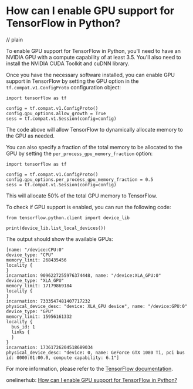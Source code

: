 # How can I enable GPU support for TensorFlow in Python?
// plain

To enable GPU support for TensorFlow in Python, you'll need to have an NVIDIA GPU with a compute capability of at least 3.5. You'll also need to install the NVIDIA CUDA Toolkit and cuDNN library.

Once you have the necessary software installed, you can enable GPU support in TensorFlow by setting the GPU option in the `tf.compat.v1.ConfigProto` configuration object:

```
import tensorflow as tf

config = tf.compat.v1.ConfigProto()
config.gpu_options.allow_growth = True
sess = tf.compat.v1.Session(config=config)
```

The code above will allow TensorFlow to dynamically allocate memory to the GPU as needed.

You can also specify a fraction of the total memory to be allocated to the GPU by setting the `per_process_gpu_memory_fraction` option:

```
import tensorflow as tf

config = tf.compat.v1.ConfigProto()
config.gpu_options.per_process_gpu_memory_fraction = 0.5
sess = tf.compat.v1.Session(config=config)
```

This will allocate 50% of the total GPU memory to TensorFlow.

To check if GPU support is enabled, you can run the following code:

```
from tensorflow.python.client import device_lib

print(device_lib.list_local_devices())
```

The output should show the available GPUs:

```
[name: "/device:CPU:0"
device_type: "CPU"
memory_limit: 268435456
locality {
}
incarnation: 9096227255976374448, name: "/device:XLA_GPU:0"
device_type: "XLA_GPU"
memory_limit: 17179869184
locality {
}
incarnation: 7333547481407717232
physical_device_desc: "device: XLA_GPU device", name: "/device:GPU:0"
device_type: "GPU"
memory_limit: 15956161332
locality {
  bus_id: 1
  links {
  }
}
incarnation: 17361726204518689034
physical_device_desc: "device: 0, name: GeForce GTX 1080 Ti, pci bus id: 0000:01:00.0, compute capability: 6.1"]
```

For more information, please refer to the [TensorFlow documentation](https://www.tensorflow.org/guide/gpu).

onelinerhub: [How can I enable GPU support for TensorFlow in Python?](https://onelinerhub.com/python-tensorflow/how-can-i-enable-gpu-support-for-tensorflow-in-python)